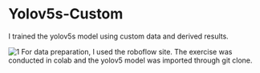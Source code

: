 # Yolov5s-Custom

I trained the yolov5s model using custom data and derived results.

![1](https://github.com/BinnieJoe/Yolov5s-Custom/assets/167211454/b8d487e3-a96f-49e5-999c-162f2b0e82a1)
For data preparation, I used the roboflow site.
The exercise was conducted in colab and the yolov5 model was imported through git clone.
